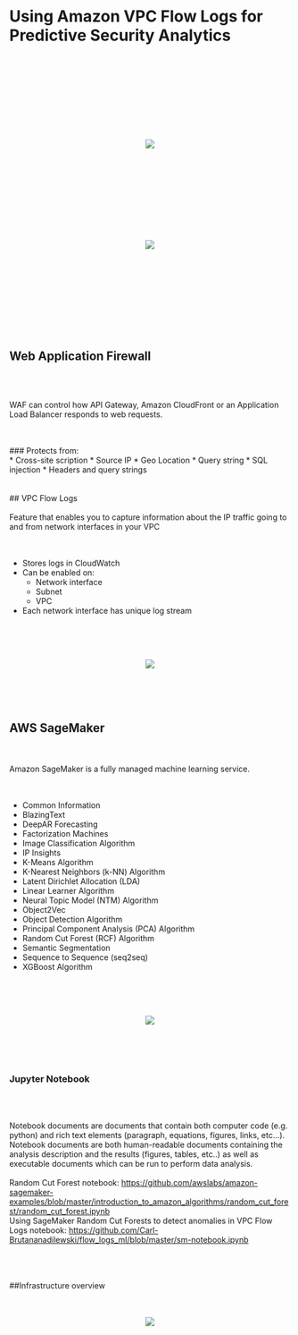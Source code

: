 # Using Amazon VPC Flow Logs for Predictive Security Analytics

<br>
<br>
<br>
<br>
<br>
<br>
<br>
<br>


<p align="center">
  <img src="images/01_no_waf.png">
</p>

<br>
<br>
<br>
<br>
<br>
<br>
<br>
<br>


<p align="center">
  <img src="images/02_with_waf.png">
</p>

<br>
<br>
<br>
<br>
<br>
<br>
<br>
<br>

## Web Application Firewall

<br>
<br>

WAF can control how API Gateway, Amazon CloudFront or an Application Load Balancer responds to web requests.

<br>
<br>
### Protects from:
<br>
* Cross-site scription
* Source IP
* Geo Location
* Query string
* SQL injection
* Headers and query strings

<br>
<br>
<br>
## VPC Flow Logs
<br>
<br>
 Feature that enables you to capture information about the IP traffic going to and from network interfaces in your VPC

 <br>
 <br>
 <br>

* Stores logs in CloudWatch
* Can be enabled on:
  * Network interface
  * Subnet
  * VPC
* Each network interface has unique log stream

 <br>
 <br>
 <br>

 <p align="center">
   <img src="images/03_flowlogs.jpeg">
 </p>

 <br>
 <br>
 <br>

## AWS SageMaker
<br>
<br>
Amazon SageMaker is a fully managed machine learning service.
<br>
<br>
<br>


* Common Information
* BlazingText
* DeepAR Forecasting
* Factorization Machines
* Image Classification Algorithm
* IP Insights
* K-Means Algorithm
* K-Nearest Neighbors (k-NN) Algorithm
* Latent Dirichlet Allocation (LDA)
* Linear Learner Algorithm
* Neural Topic Model (NTM) Algorithm
* Object2Vec
* Object Detection Algorithm
* Principal Component Analysis (PCA) Algorithm
* Random Cut Forest (RCF) Algorithm
* Semantic Segmentation
* Sequence to Sequence (seq2seq)
* XGBoost Algorithm


<br>
<br>
<br>

<p align="center">
  <img src="images/04-sagemaker-architecture.png">
</p>
<br>
<br>
<br>

### Jupyter Notebook

<br>
<br>

Notebook documents are documents that contain both computer code (e.g. python) and rich text elements (paragraph, equations, figures, links, etc…). Notebook documents are both human-readable documents containing the analysis description and the results (figures, tables, etc..) as well as executable documents which can be run to perform data analysis.
<br>
<br>
Random Cut Forest notebook:
https://github.com/awslabs/amazon-sagemaker-examples/blob/master/introduction_to_amazon_algorithms/random_cut_forest/random_cut_forest.ipynb
<br>
Using SageMaker Random Cut Forests to detect anomalies in VPC Flow Logs notebook:
https://github.com/Carl-Brutananadilewski/flow_logs_ml/blob/master/sm-notebook.ipynb
<br>

<br>
<br>
<br>
##Infrastructure overview
<br>
<br>
<br>
<p align="center">
  <img src="images/05-infra.png">
</p>
<br>
<br>
<br>
